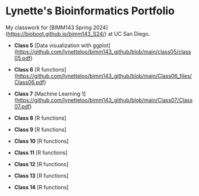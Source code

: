 # Lynette's Bioinformatics Portfolio

My classwork for [BIMM143 Spring 2024] (https://bioboot.github.io/bimm143_S24/) at UC San Diego.

- **Class 5** [Data visualization with ggplot]
  (https://github.com/lynetteloo/bimm143_github/blob/main/class05/class05.pdf)
  
- **Class 6** [R functions]
  (https://github.com/lynetteloo/bimm143_github/blob/main/Class06_files/Class06.pdf)
  
- **Class 7** [Machine Learning 1]
  (https://github.com/lynetteloo/bimm143_github/blob/main/Class07/Class07.pdf)

- **Class 8** [R functions]

- **Class 9** [R functions]

- **Class 10** [R functions]

- **Class 11** [R functions]

- **Class 12** [R functions]

- **Class 13** [R functions]

- **Class 14** [R functions]
